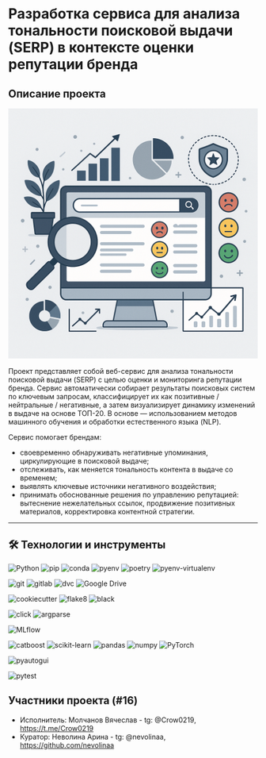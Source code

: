 # Разработка сервиса для анализа тональности поисковой выдачи (SERP) в контексте оценки репутации бренда

## Описание проекта
![logo](./media/logo_project.png)

Проект представляет собой веб-сервис для анализа тональности поисковой выдачи (SERP) с целью оценки и мониторинга репутации бренда. Сервис автоматически собирает результаты поисковых систем по ключевым запросам, классифицирует их как позитивные / нейтральные / негативные, а затем визуализирует динамику изменений в выдаче на основе ТОП-20. В основе — использованием методов машинного обучения и обработки естественного языка (NLP).

Сервис помогает брендам:
- своевременно обнаруживать негативные упоминания, циркулирующие в поисковой выдаче;
- отслеживать, как меняется тональность контента в выдаче со временем;
- выявлять ключевые источники негативного воздействия;
- принимать обоснованные решения по управлению репутацией: вытеснение нежелательных ссылок, продвижение позитивных материалов, корректировка контентной стратегии.

---

## 🛠 Технологии и инструменты

![Python](https://img.shields.io/badge/Python-3.10.4-blue?logo=python&logoColor=white)
![pip](https://img.shields.io/badge/pip-%2300C7B7.svg?logo=pypi&logoColor=white)
![conda](https://img.shields.io/badge/conda-44A833.svg?logo=anaconda&logoColor=white)
![pyenv](https://img.shields.io/badge/pyenv-3776AB.svg?logo=python&logoColor=white)
![poetry](https://img.shields.io/badge/poetry-60A5FA.svg?logo=python&logoColor=white)
![pyenv-virtualenv](https://img.shields.io/badge/pyenv--virtualenv-3776AB.svg?logo=python&logoColor=white)

![git](https://img.shields.io/badge/git-F05032.svg?logo=git&logoColor=white)
![gitlab](https://img.shields.io/badge/gitlab-FC6D26.svg?logo=gitlab&logoColor=white)
![dvc](https://img.shields.io/badge/DVC-945DD6.svg?logo=dvc&logoColor=white)
![Google Drive](https://img.shields.io/badge/Google%20Drive-4285F4.svg?logo=googledrive&logoColor=white)

![cookiecutter](https://img.shields.io/badge/cookiecutter-FFD43B.svg?logo=cookiecutter&logoColor=black)
![flake8](https://img.shields.io/badge/flake8-008000.svg?logo=python&logoColor=white)
![black](https://img.shields.io/badge/black-000000.svg?logo=python&logoColor=white)

![click](https://img.shields.io/badge/click-FFD43B.svg?logo=python&logoColor=black)
![argparse](https://img.shields.io/badge/argparse-3776AB.svg?logo=python&logoColor=white)

![MLflow](https://img.shields.io/badge/MLflow-0194E2.svg?logo=mlflow&logoColor=white)

![catboost](https://img.shields.io/badge/CatBoost-FFCC00.svg?logo=python&logoColor=black)
![scikit-learn](https://img.shields.io/badge/scikit--learn-F7931E.svg?logo=scikitlearn&logoColor=white)
![pandas](https://img.shields.io/badge/pandas-150458.svg?logo=pandas&logoColor=white)
![numpy](https://img.shields.io/badge/numpy-013243.svg?logo=numpy&logoColor=white)
![PyTorch](https://img.shields.io/badge/PyTorch-EE4C2C.svg?logo=pytorch&logoColor=white)

![pyautogui](https://img.shields.io/badge/pyautogui-3776AB.svg?logo=python&logoColor=white)

![pytest](https://img.shields.io/badge/pytest-0A9EDC.svg?logo=pytest&logoColor=white)

## Участники проекта (#16)

- Исполнитель: Молчанов Вячеслав - tg: @Crow0219, https://t.me/Crow0219
- Куратор: Неволина Арина - tg: @nevolinaa, https://github.com/nevolinaa

